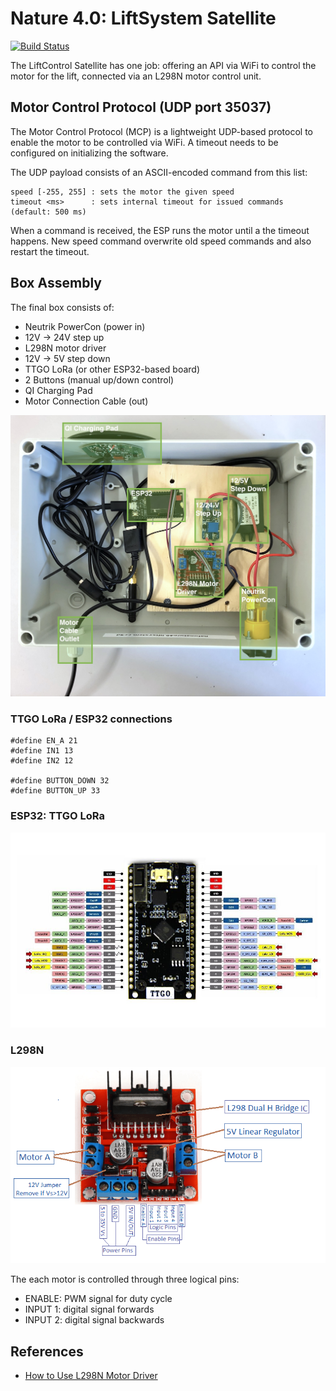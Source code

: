 # Nature 4.0: LiftSystem Satellite

[![Build Status](https://travis-ci.org/Nature40/Satellite-LiftSystem.svg?branch=master)](https://travis-ci.org/Nature40/Satellite-LiftSystem)

The LiftControl Satellite has one job: offering an API via WiFi to control the motor for the lift, connected via an L298N motor control unit.


## Motor Control Protocol (UDP port 35037)
 
The Motor Control Protocol (MCP) is a lightweight UDP-based protocol to enable the motor to be controlled via WiFi. A timeout needs to be configured on initializing the software.

The UDP payload consists of an ASCII-encoded command from this list:

```
speed [-255, 255] : sets the motor the given speed
timeout <ms>      : sets internal timeout for issued commands (default: 500 ms)
``` 

When a command is received, the ESP runs the motor until a the timeout happens. New speed command overwrite old speed commands and also restart the timeout.

## Box Assembly

The final box consists of:

 - Neutrik PowerCon (power in)
 - 12V -> 24V step up
 - L298N motor driver
 - 12V -> 5V step down
 - TTGO LoRa (or other ESP32-based board)
 - 2 Buttons (manual up/down control)
 - QI Charging Pad
 - Motor Connection Cable (out)

![Assembled Box](liftsystem-assembly.jpg)

### TTGO LoRa / ESP32 connections

```
#define EN_A 21
#define IN1 13
#define IN2 12

#define BUTTON_DOWN 32
#define BUTTON_UP 33
```

### ESP32: TTGO LoRa

![TTGO LoRa Pinout](ttgo-lora-pinout.jpg)

### L298N 

![L298N Motor Controller Pinout](l298n-pinout.png)

The each motor is controlled through three logical pins:

 - ENABLE: PWM signal for duty cycle
 - INPUT 1: digital signal forwards
 - INPUT 2: digital signal backwards

## References

- [How to Use L298N Motor Driver](https://www.teachmemicro.com/use-l298n-motor-driver/)
